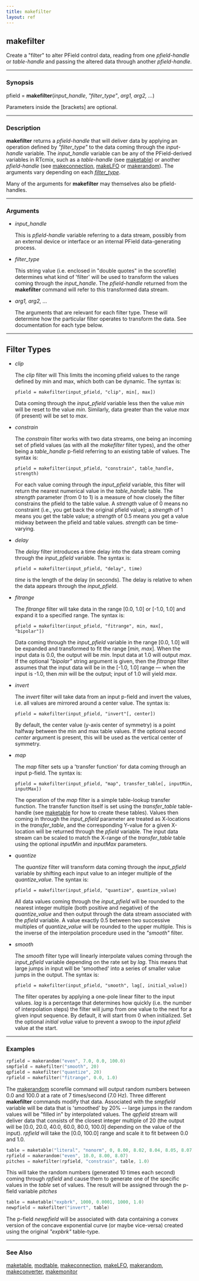 ```yaml
---
title: makefilter
layout: ref
---
```


## makefilter

Create a "filter" to alter PField control data, reading
from one *pfield-handle* or *table-handle* and passing the altered data
through another *pfield-handle*.

-----

### Synopsis

pfield = **makefilter**(*input\_handle*, *"filter\_type"*, *arg1, arg2,
...*)

Parameters inside the \[brackets\] are optional.

-----

### Description

**makefilter** returns a *pfield-handle* that will deliver data by
applying an operation defined by *"filter\_type"* to the data coming
through the *input-handle* variable. The *input\_handle* variable can be
any of the PField-derived variables in RTcmix, such as a *table-handle*
(see [maketable](maketable.html)) or another *pfield-handle* (see
[makeconnection](makeconnection.html), [makeLFO](makeLFO.html) or
[makerandom](makerandom.html)). The arguments vary depending on each
*[filter\_type](#filter_types)*.

Many of the arguments for **makefilter** may themselves also be
pfield-handles.

-----

### Arguments

  - *input\_handle*  
     
    This is *pfield-handle* variable referring to a data stream,
    possibly from an external device or interface or an internal PField
    data-generating process.

  - *filter\_type*  
     
    This string value (i.e. enclosed in "double quotes" in the
    scorefile) determines what kind of 'filter' will be used to
    transform the values coming through the *input\_handle*. The
    *pfield-handle* returned from the **makefilter** command will refer
    to this transformed data stream.

  - *arg1, arg2, ...*  
      
    The arguments that are relevant for each filter type. These will
    determine how the particular filter operates to transform the data.
    See documentation for each type below.

-----

## <span id="filter_types" class="internallink">Filter Types</span>

  - <span id="clip" class="internallink">*clip*</span>  
      
    The *clip* filter will This limits the incoming pfield values to the
    range defined by min and max, which both can be dynamic. The syntax is:

    ```
    pfield = makefilter(input_pfield, "clip", min[, max])
    ```

    Data coming through the *input\_pfield* variable less then the value
    *min* will be reset to the value *min*. Similarly, data greater than
    the value *max* (if present) will be set to *max*.

  - <span id="constrain" class="internallink">*constrain*</span>  
      
    The *constrain* filter works with two data streams, one being an
    incoming set of pfield values (as with all the *makefilter* filter
    types), and the other being a *table\_handle* p-field referring to
    an existing table of values. The syntax is:

    ```
    pfield = makefilter(input_pfield, "constrain", table_handle, strength)
    ```

    For each value coming through the *input\_pfield* variable, this
    filter will return the nearest numerical value in the
    *table\_handle* table. The *strength* parameter (from 0 to 1) is a
    measure of how closely the filter constrains the pfield to the table
    value. A *strength* value of 0 means no constraint (i.e., you get
    back the original pfield value); a *strength* of 1 means you get the
    table value; a *strength* of 0.5 means you get a value midway
    between the pfield and table values. *strength* can be time-varying.

  - <span id="delay" class="internallink">*delay*</span>  
      
    The *delay* filter introduces a time delay into the data stream
    coming through the *input\_pfield* variable. The syntax is:

    ```
    pfield = makefilter(input_pfield, "delay", time)
    ```

    *time* is the length of the delay (in seconds). The delay is
    relative to when the data appears through the *input\_pfield*.

  - <span id="fitrange" class="internallink">*fitrange*</span>  
      
    The *fitrange* filter will take data in the range \[0.0, 1.0\] or
    \[-1.0, 1.0\] and expand it to a specified range. The syntax is:

    ```
    pfield = makefilter(input_pfield, "fitrange", min, max[, "bipolar"])
    ```

    Data coming through the *input\_pfield* variable in the range \[0.0,
    1.0\] will be expanded and transformed to fit the range \[*min,
    max*\]. When the input data is 0.0, the output will be *min*. Input
    data at 1.0 will output *max*. If the optional *"bipolar"* string
    argument is given, then the *fitrange* filter assumes that the input
    data will be in the \[-1.0, 1.0\] range &mdash; when the input is -1.0,
    then *min* will be the output; input of 1.0 will yield *max*.

  - <span id="invert" class="internallink">*invert*</span>  
      
    The *invert* filter will take data from an input p-field and
    invert the values, i.e. all values are mirrored around a center
    value. The syntax is:

    ```
    pfield = makefilter(input_pfield, "invert"[, center])
    ```

    By default, the center value (y-axis center of symmetry) is a point
    halfway between the min and max table values. If the optional second
    *center* argument is present, this will be used as the vertical
    center of symmetry.

  - <span id="map" class="internallink">*map*</span>  
      
    The *map* filter sets up a 'transfer function' for data coming
    through an input p-field. The syntax is:

    ```
    pfield = makefilter(input_pfield, "map", transfer_table[, inputMin, inputMax])
    ```

    The operation of the *map* filter is a simple table-lookup transfer
    function. The transfer function itself is set using the
    *transfer\_table* table-handle (see [maketable](maketable.html) for
    how to create these tables). Values then coming in through the
    *input\_pfield* parameter are treated as X-locations in the
    *transfer\_table*, and the corresponding Y-value for a given
    X-location will be returned through the *pfield* variable. The input
    data stream can be scaled to match the X-range of the
    *transfer\_table* table using the optional *inputMin* and *inputMax*
    parameters.

  - <span id="quantize" class="internallink">*quantize*</span>  
      
    The *quantize* filter will transform data coming through the
    *input\_pfield* variable by shifting each input value to an integer
    multiple of the *quantize\_value*. The syntax is:

    ```
    pfield = makefilter(input_pfield, "quantize", quantize_value)
    ```

    All data values coming through the *input\_pfield* will be rounded
    to the nearest integer multiple (both positive and negative) of the
    *quantize\_value* and then output through the data stream associated
    with the *pfield* variable. A value exactly 0.5 between two
    successive multiples of *quantize\_value* will be rounded to the
    upper multiple. This is the inverse of the interpolation procedure
    used in the *"smooth"* filter.

  - <span id="smooth" class="internallink">*smooth*</span>  
      
    The *smooth* filter type will linearly interpolate values coming
    through the *input\_pfield* variable depending on the rate set by
    *lag*. This means that large jumps in input will be 'smoothed' into
    a series of smaller value jumps in the output. The syntax is:

    ```
    pfield = makefilter(input_pfield, "smooth", lag[, initial_value])
    ```

    The filter operates by applying a one-pole linear filter to the input
    values. *lag* is a percentage that determines how quickly (i.e. the
    number of interpolation steps) the filter will jump from one value
    to the next for a given input sequence. By default, it will start
    from 0 when initialized. Set the optional *initial value* value to
    prevent a swoop to the *input pfield* value at the start.

-----

### Examples

```cpp
rpfield = makerandom("even", 7.0, 0.0, 100.0)
smpfield = makefilter("smooth", 20)
qpfield = makefilter("quantize", 20)
rpfield = makefilter("fitrange", 0.0, 1.0)
```

The [makerandom](makerandom.html) scorefile command will output random
numbers between 0.0 and 100.0 at a rate of 7 times/second (7.0 Hz).
Three different **makefilter** commands modify that data. Associated
with the *smpfield* variable will be data that is 'smoothed' by 20% --
large jumps in the random values will be "filled in" by interpolated
values. The *qpfield* stream will deliver data that consists of the
closest integer multiple of 20 (the output will be \[0.0, 20.0, 40.0,
60.0, 80.0, 100.0\] depending on the value of the input). *rpfield* will
take the \[0.0, 100.0\] range and scale it to fit between 0.0 and 1.0.

```cpp
table = maketable("literal", "nonorm", 0, 8.00, 8.02, 8.04, 8.05, 8.07)
rpfield = makerandom("even", 10.0, 8.00, 8.07)
pitches = makefilter(rpfield, "constrain", table, 1.0)
```

This will take the random numbers (generated 10 times each second)
coming through *rpfield* and cause them to generate one of the specific
values in the *table* set of values. The result will be assigned through
the p-field variable *pitches*

```cpp
table = maketable("expbrk", 1000, 0.0001, 1000, 1.0)
newpfield = makefilter("invert", table)
```

The p-field *newpfield* will be associated with data containing a convex
version of the concave exponential curve (or maybe vice-versa) created
using the original *"expbrk"* table-type.

-----

### See Also

[maketable](maketable.html), [modtable](modtable.html),
[makeconnection](makeconnection.html), [makeLFO](makeLFO.html),
[makerandom](makerandom.html), [makeconverter](makeconverter.html),
[makemonitor](makemonitor.html)
